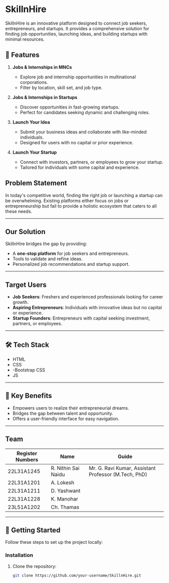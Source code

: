 # SkillnHire

SkillnHire is an innovative platform designed to connect job seekers, entrepreneurs, and startups. It provides a comprehensive solution for finding job opportunities, launching ideas, and building startups with minimal resources.

## 🚀 Features

1. **Jobs & Internships in MNCs**  
   - Explore job and internship opportunities in multinational corporations.
   - Filter by location, skill set, and job type.

2. **Jobs & Internships in Startups**  
   - Discover opportunities in fast-growing startups.
   - Perfect for candidates seeking dynamic and challenging roles.

3. **Launch Your Idea**  
   - Submit your business ideas and collaborate with like-minded individuals.
   - Designed for users with no capital or prior experience.

4. **Launch Your Startup**  
   - Connect with investors, partners, or employees to grow your startup.
   - Tailored for individuals with some capital and experience.
  
## Problem Statement

In today's competitive world, finding the right job or launching a startup can be overwhelming. Existing platforms either focus on jobs or entrepreneurship but fail to provide a holistic ecosystem that caters to all these needs.

---

## Our Solution

SkillnHire bridges the gap by providing:
   - A **one-stop platform** for job seekers and entrepreneurs.
   - Tools to validate and refine ideas.
   - Personalized job recommendations and startup support.

---

## Target Users

- **Job Seekers**: Freshers and experienced professionals looking for career growth.
- **Aspiring Entrepreneurs**: Individuals with innovative ideas but no capital or experience.
- **Startup Founders**: Entrepreneurs with capital seeking investment, partners, or employees.

---

## 🛠️ Tech Stack

- HTML
- CSS
-   -Bootstrap CSS
- JS

---

## 🌟 Key Benefits

- Empowers users to realize their entrepreneurial dreams.  
- Bridges the gap between talent and opportunity.  
- Offers a user-friendly interface for easy navigation.

---

## Team

| Register Numbers | Name                | Guide                   |
|------------------|---------------------|-------------------------|
| 22L31A1245       | R. Nithin Sai Naidu | Mr. G. Ravi Kumar, Assistant Professor (M.Tech, PhD) |
| 22L31A1201       | A. Lokesh           |                         |
| 22L31A1211       | D. Yashwant         |                         |
| 22L31A1228       | K. Manohar          |                         |
| 23L51A1202       | Ch. Thamas          |                         |

---

## 🧩 Getting Started

Follow these steps to set up the project locally:

### Installation
1. Clone the repository:
   ```bash
   git clone https://github.com/your-username/SkillnHire.git